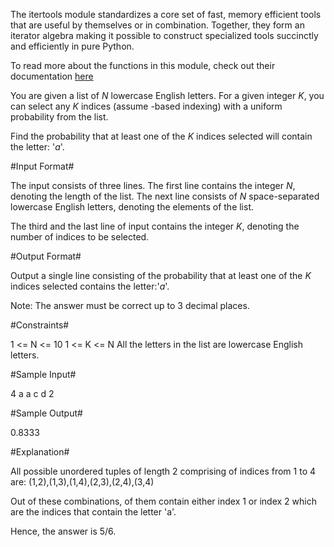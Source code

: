 The itertools module standardizes a core set of fast, memory efficient tools that are useful by themselves or in combination. Together, they form an iterator algebra making it possible to construct specialized tools succinctly and efficiently in pure Python.

To read more about the functions in this module, check out their documentation [here](https://docs.python.org/2/library/itertools.html)

You are given a list of *N* lowercase English letters. For a given integer *K*, you can select any *K* indices (assume -based indexing) with a uniform probability from the list.

Find the probability that at least one of the *K* indices selected will contain the letter: '*a*'.

#Input Format#

The input consists of three lines. The first line contains the integer *N*, denoting the length of the list. The next line consists of *N* space-separated lowercase English letters, denoting the elements of the list.

The third and the last line of input contains the integer *K*, denoting the number of indices to be selected.

#Output Format#

Output a single line consisting of the probability that at least one of the *K* indices selected contains the letter:'*a*'.

Note: The answer must be correct up to 3 decimal places.

#Constraints#

1 <= N <= 10
1 <= K <= N
All the letters in the list are lowercase English letters.

#Sample Input#

4 
a a c d
2

#Sample Output#

0.8333

#Explanation#

All possible unordered tuples of length 2 comprising of indices from 1 to 4 are:
(1,2),(1,3),(1,4),(2,3),(2,4),(3,4)

Out of these combinations, of them contain either index 1 or index 2 which are the indices that contain the letter 'a'.

Hence, the answer is 5/6.
